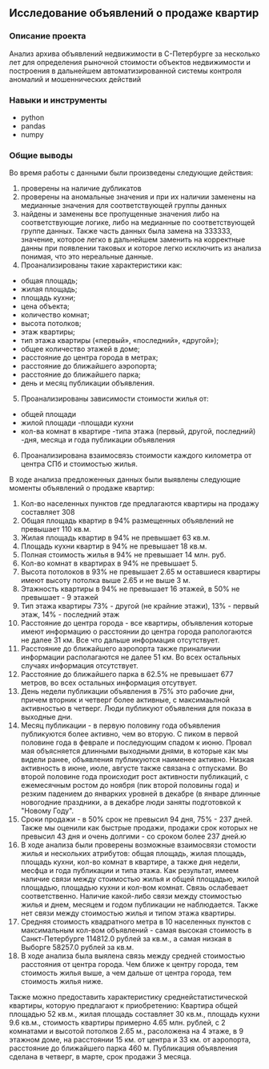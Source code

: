 ## Исследование объявлений о продаже квартир


### Описание проекта
Анализ архива объявлений недвижимости в С-Петербурге за несколько лет для определения рыночной стоимости объектов недвижимости
и построения в дальнейшем автоматизированной системы контроля аномалий и мошеннических действий


### Навыки и инструменты
- python
- pandas
- numpy


### Общие выводы

Во время работы с данными были произведены следующие действия:
1. проверены на наличие дубликатов
2. проверены на аномальные значения и при их наличии заменены на медианные
значения для соответствующей группы данных
3. найдены и заменены все пропущенные значения либо на соответствующие логике,
либо на медианные по соответствующей группе данных. Также часть данных была
замена на 333333, значение, которое легко в дальнейшем заменить на корректные
данны при появлении таковых и которое легко исключить из анализа понимая, что
это нереальные данные.
4. Проанализированы такие характеристики как:
- общая площадь;
- жилая площадь;
- площадь кухни;
- цена объекта;
- количество комнат;
- высота потолков;
- этаж квартиры;
- тип этажа квартиры («первый», «последний», «другой»);
- общее количество этажей в доме;
- расстояние до центра города в метрах;
- расстояние до ближайшего аэропорта;
- расстояние до ближайшего парка;
- день и месяц публикации объявления.
5. Проанализированы зависимости стоимости жилья от:
- общей площади
- жилой площади
-площади кухни
- кол-ва комнат в квартире
-типа этажа (первый, другой, последний) -дня, месяца и года публикации
объявления
6. Проанализирована взаимосвязь стоимости каждого километра от центра СПб и
стоимостью жилья.

В ходе анализа предложенных данных были выявлены следующие моменты
объявлений о продаже квартир:
1. Кол-во населенных пунктов где предлагаются квартиры на продажу составляет 308
2. Общая площадь квартир в 94% размещенных объявлений не превышает 110 кв.м.
3. Жилая площадь квартир в 94% не превышает 63 кв.м.
4. Площадь кухни квартир в 94% не превышает 18 кв.м.
5. Полная стоимость жилья в 94% не превышает 14 млн. руб.
6. Кол-во комнат в квартирах в 94% не превышает 5.
7. Высота потолоков в 93% не превышает 2.65 м оставшиеся квартиры имеют высоту
потолка выше 2.65 и не выше 3 м.
8. Этажность квартиры в 94% не превышает 16 этажей, в 50% не превышает - 9
этажей
9. Тип этажа квартиры 73% - другой (не крайние этажи), 13% - первый этаж, 14% -
последний этаж
10. Расстояние до центра города - все квартиры, объявления которые имеют
информацию о расстоянии до центра города рапологаются не далее 31 км. Все что
дальше информация отсутствует.
11. Расстояние до ближайшего аэропорта также приналичии информации
располагаются не далее 51 км. Во всех остальных случаях информация отсутствует.
12. Расстояние до ближайшего парка в 62.5% не превышает 677 метров, во всех
остальных информация отсутвует.
13. День недели публикации объявления в 75% это рабочие дни, причем вторник и
четверг более активные, с максимаьлной активностью в четверг. Люди публикуют
объявления для показа в выходные дни.
14. Месяц публикации - в первую половину года объявления публикуются более
активно, чем во вторую. С пиком в первой половине года в феврале и
последующим спадом к июню. Провал мая объясняется длинными выходными
днями, в которые как мы видели ранее, объявления публикуются наименее
активно. Низкая активность в июне, июле, августе также связана с отпусками. Во
второй половине года происходит рост активности публикаций, с ежемесячным
ростом до ноября (пик второй половины года) и резким падением до январких
уровней в декабре (в январе длинные новогодние праздники, а в декабре люди
заняты подготовкой к "Новому Году".
15. Сроки продажи - в 50% срок не превысил 94 дня, 75% - 237 дней. Также мы
оценили как быстрые продажи, продажи срок которых не превысил 43 дня и очень
долгими - со сроком более 237 дней.ю
16. В ходе анализа были проверены возможные взаимосвязи стомости жилья и
нескольких атрибутов: общая площадь, жилая площадь, площадь кухни, кол-во
комнат в квартире, а также дня недели, месфца и года публикации и типа этажа.
Как результат, имеем наличие связи между стоимостью жилья и общей площадью,
жилой площадью, площадью кухни и кол-вом комнат. Связь ослабевает
соответственно. Наличие какой-либо связи между стоимостью жилья и днем,
месяцем и годом публикации не наблюдается. Также нет связи между стоимостью
жилья и типом этажа квартиры.
17. Средняя стоимость квадратного метра в 10 населенных пунктов с максимальным
кол-вом объявлений - самая высокая стоимость в Санкт-Петербурге 114812.0
рублей за кв.м., а самая низкая в Выборге 58257.0 рублей за кв.м.
18. В ходе анализа была выялена связь между средней стоимостью расстояния от
центра города. Чем ближе к центру города, тем стоимость жилья выше, а чем
дальше от центра города, тем стоимость жилья ниже.

Также можно предоставить характеристику среднейстатистической квартиры, которую
предлагают к приобретению: Квартира общей площадью 52 кв.м., жилая площадь
составляет 30 кв.м., площадь кухни 9.6 кв.м., стоимость квартиры примерно 4.65 млн.
рублей, с 2 комнатами и высотой потолков 2.65 м., расоложена на 4 этаже, в 9 этажном
доме, на расстоянии 15 км. от центра и 33 км. от аэропорта, расстояние до ближайшего
парка 460 м. Публикация объявления сделана в четверг, в марте, срок продажи 3
месяца.

